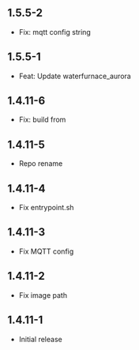 <!-- https://developers.home-assistant.io/docs/add-ons/presentation#keeping-a-changelog -->

## 1.5.5-2

- Fix: mqtt config string

## 1.5.5-1

- Feat: Update waterfurnace_aurora

## 1.4.11-6

- Fix: build from

## 1.4.11-5

- Repo rename

## 1.4.11-4

- Fix entrypoint.sh

## 1.4.11-3

- Fix MQTT config

## 1.4.11-2

- Fix image path


## 1.4.11-1

- Initial release


